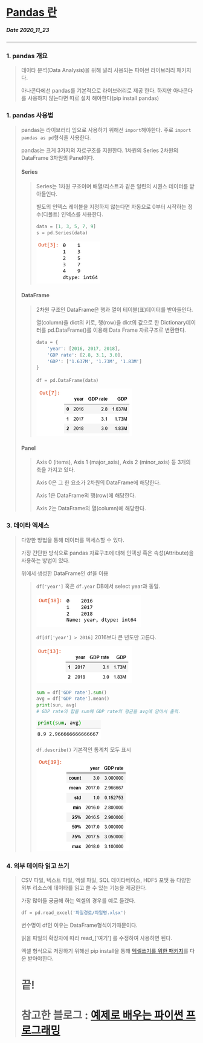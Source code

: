 # [Pandas 란](http://pythonstudy.xyz/python/article/408-pandas-%EB%8D%B0%EC%9D%B4%ED%83%80-%EB%B6%84%EC%84%9D)
##### Date 2020_11_23
---
### 1. pandas 개요
> 데이타 분석(Data Analysis)을 위해 널리 사용되는 파이썬 라이브러리 패키지다.
>
> 아나콘다에선 pandas를 기본적으로 라이브러리로 제공 한다. 하지만 아나콘다를 사용하지 않는다면 따로 설치 해야한다(pip install pandas)
>
### 1. pandas 사용법
> pandas는 라이브러리 임으로 사용하기 위해선 ```import```해야한다. 주로 ```import pandas as pd```형식을 사용한다.
>
> pandas는 크게 3가지의 자료구조를 지원한다. 1차원의 Series 2차원의 DataFrame 3차원의 Panel이다.
> 
> #### Series
>> Series는 1차원 구조이며 배열/리스트과 같은 일련의 시퀀스 데이터를 받아들인다.
>>
>> 별도의 인덱스 레이블을 지정하지 않는다면 자동으로 0부터 시작하는 정수(디폴트) 인덱스를 사용한다.
>> ```Python
>> data = [1, 3, 5, 7, 9]
>> s = pd.Series(data)
>> ```
>>
>> ![pandas-series](./image/Pandas00/Pandas_00_1.png)
>
> #### DataFrame
>> 2차원 구조인 DataFrame은 행과 열이 테이블(표)데이터를 받아들인다.
>>
>> 열(column)을 dict의 키로, 행(row)을 dict의 값으로 한 Dictionary데이터를  pd.DataFrame()를 이용해 Data Frame 자료구조로 변환한다.
>> ```Python
>> data = {
>>     'year': [2016, 2017, 2018],
>>     'GDP rate': [2.8, 3.1, 3.0],
>>     'GDP': ['1.637M', '1.73M', '1.83M']
>> }
>> 
>> df = pd.DataFrame(data)
>> ```
>>
>> ![pandas-dataframe](./image/Pandas00/Pandas_00_2.png)
>
> #### Panel
>> Axis 0 (items), Axis 1 (major_axis), Axis 2 (minor_axis) 등 3개의 축을 가지고 있다.
>>
>> Axis 0은 그 한 요소가 2차원의 DataFrame에 해당한다.
>>
>> Axis 1은 DataFrame의 행(row)에 해당한다.
>>
>> Axis 2는 DataFrame의 열(column)에 해당한다.
>
### 3. 데이타 엑세스
> 다양한 방법을 통해 데이터를 엑세스할 수 있다.
>
> 가장 간단한 방식으로 pandas 자료구조에 대해 인덱싱 혹은 속성(Attribute)을 사용하는 방법이 있다.
>
> 위에서 생성한 DataFrame인 df을 이용
>> ```df['year']``` 혹은 ```df.year``` DB에서 select year과 동일.
>>
>> ![pandas-data-access_1](./image/Pandas00/Pandas_00_3.png)
>>
>> ```df[df['year'] > 2016]``` 2016보다 큰 년도만 고른다.
>>
>> ![pandas-data-access_2](./image/Pandas00/Pandas_00_4.png)
>> 
>> ```Python
>> sum = df['GDP rate'].sum()
>> avg = df['GDP rate'].mean()
>> print(sun, avg)
>> # GDP rate의 합을 sum에 GDP rate의 평균을 avg에 담아서 출력.
>> ```
>>
>> ![pandas-data-access_2](./image/Pandas00/Pandas_00_5.png)
>>
>> ```df.describe()``` 기본적인 통계치 모두 표시
>>
>> ![pandas-data-access_2](./image/Pandas00/Pandas_00_6.png)
>
> 
### 4. 외부 데이타 읽고 쓰기
> CSV 파일, 텍스트 파일, 엑셀 파일, SQL 데이타베이스, HDF5 포맷 등 다양한 외부 리소스에 데이타를 읽고 쓸 수 있는 기능을 제공한다.
>
> 가장 많이들 궁금해 하는 엑셀의 경우를 예로 들겠다.
>
> ```Python
> df = pd.read_excel('파일경로/파일명.xlsx')
> ```
> 변수명이 df인 이유는 DataFrame형식이기때문이다.
> 
> 읽을 파일의 확장자에 따라 read_['여기'] 를 수정하여 사용하면 된다.
>
> 엑셀 형식으로 저장하기 위해선 pip install을 통해 [엑셀쓰기를 위한 패키지](https://hodubab.tistory.com/92)를 다운 받아야한다.
>
> # 끝!
> # 참고한 블로그 : [예제로 배우는 파이썬 프로그래밍](http://pythonstudy.xyz/)

